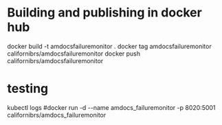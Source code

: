 # Building and publishing in docker hub
docker build -t amdocsfailuremonitor .
docker tag amdocsfailuremonitor californibrs/amdocsfailuremonitor
docker push californibrs/amdocsfailuremonitor




# testing
kubectl logs <generated pod name>
#docker run -d --name amdocs_failuremonitor -p 8020:5001 californibrs/amdocs_failuremonitor